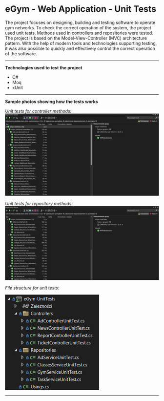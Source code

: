 # eGym - Web Application - Unit Tests

The project focuses on designing, building and testing software to operate gym networks. To check the correct operation of the system, the project used unit tests. Methods used in controllers and repositories were tested. The project is based on the Model-View-Controller (MVC) architecture pattern. With the help of modern tools and technologies supporting testing, it was also possible to quickly and effectively control the correct operation of the software.

----------------------------------------

**Technologies used to test the project**
- C#
- Moq
- xUnit

----------------------------------------

**Sample photos showing how the tests works**

*Unit tests for controller methods:*
![Unit tests for controller methods](https://github.com/jakubdziadkowiec17/eGymWebApp-UnitTests/blob/master/Photos/2.png)

*Unit tests for repository methods:*
![Unit tests for repository methods](https://github.com/jakubdziadkowiec17/eGymWebApp-UnitTests/blob/master/Photos/3.png)

*File structure for unit tests:*

![File structure for unit tests](https://github.com/jakubdziadkowiec17/eGymWebApp-UnitTests/blob/master/Photos/1.png)

----------------------------------------

